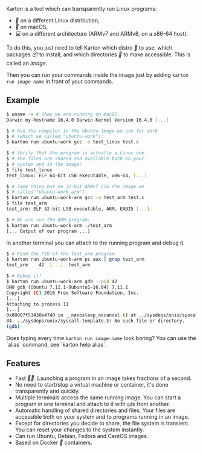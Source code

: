 Karton is a tool which can transparently run Linux programs:

* <i class="twa twa-penguin">🐧</i> on a different Linux distribution,
* <i class="twa twa-apple">🍎</i> on macOS,
* <i class="twa twa-laptop-computer">💻</i> on a different architecture (ARMv7 and ARMv8, on a x86-64 host).

To do this, you just need to tell Karton which distro <i class="twa twa-penguin">🐧</i> to use, which packages <i class="twa twa-package">📦</i> to install, and which directories <i class="twa twa-open-file-folder">📂</i> to make accessible. This is called an *image*.

Then you can run your commands inside the image just by adding <code>karton run <i>image-name</i></code> in front of your commands.


Example
-------

``` sh
$ uname -a # Show we are running on macOS.
Darwin my-hostname 16.4.0 Darwin Kernel Version 16.4.0 [...]

$ # Run the compiler in the Ubuntu image we use for work
$ # (which we called "ubuntu-work"):
$ karton run ubuntu-work gcc -o test_linux test.c

$ # Verify that the program is actually a Linux one.
$ # The files are shared and available both on your
$ # system and in the image:
$ file test_linux
test_linux: ELF 64-bit LSB executable, x86-64, [...]

$ # Same thing but on 32-bit ARMv7 (in the image we
$ # called "ubuntu-work-arm"):
$ karton run ubuntu-work-arm gcc -o test_arm test.c
$ file test_arm
test_arm: ELF 32-bit LSB executable, ARM, EABI5 [...]

$ # We can run the ARM program:
$ karton run ubuntu-work-arm ./test_arm
[... Output of our program ...]
```

<p class="extra-space-top">In another terminal you can attach to the running program and debug it.</p>

``` sh
$ # Find the PID of the test_arm program.
$ karton run ubuntu-work-arm ps aux | grep test_arm
test_arm    42  [...]  test_arm

$ # Debug it!
$ karton run ubuntu-work-arm gdb --pid 42
GNU gdb (Ubuntu 7.11.1-0ubuntu1~16.04) 7.11.1
Copyright (C) 2016 Free Software Foundation, Inc.
[...]
Attaching to process 11
[...]
0x00007f53430e4740 in __nanosleep_nocancel () at ../sysdeps/unix/syscall-template.S:84
84	../sysdeps/unix/syscall-template.S: No such file or directory.
(gdb)
```

<p class="extra-space-top">Does typing every time <code>karton run <i>image-name</i></code> look boring? You can use the `alias` command, see `karton help alias`.</p>


Features
--------

* Fast <i class="twa twa-runner-type-4">🏃🏽</i>. Launching a program in an image takes fractions of a second.
* No need to start/stop a virtual machine or container, it's done transparently and quickly.
* Multiple terminals access the same running image. You can start a program in one terminal and attach to it with `gdb` from another.
* Automatic handling of shared directories and files. Your files are accessible both on your system and to programs running in an image.
* Except for directories you decide to share, the file system is transient. You can reset your changes to the system instantly.
* Can run Ubuntu, Debian, Fedora and CentOS images.
* Based on Docker <i class="twa twa-whale">🐳</i> containers.
